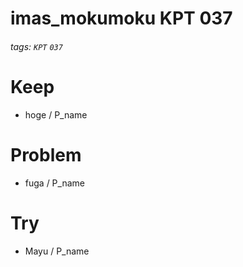 # imas_mokumoku KPT 037

###### tags: `KPT` `037`

# Keep

- hoge / P_name

# Problem

- fuga / P_name

# Try

- Mayu / P_name
